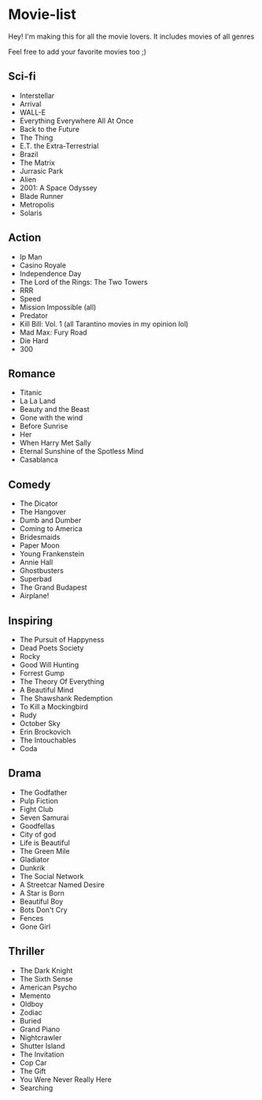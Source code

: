 # Movie-list

Hey! I'm making this for all the movie lovers. It includes movies of all genres

Feel free to add your favorite movies too ;)


## Sci-fi 

- Interstellar
- Arrival
- WALL-E
- Everything Everywhere All At Once
- Back to the Future
- The Thing
- E.T. the Extra-Terrestrial
- Brazil
- The Matrix
- Jurrasic Park
- Alien
- 2001: A Space Odyssey
- Blade Runner
- Metropolis
- Solaris

## Action

- Ip Man
- Casino Royale
- Independence Day
- The Lord of the Rings: The Two Towers
- RRR
- Speed
- Mission Impossible (all)
- Predator
- Kill Bill: Vol. 1 (all Tarantino movies in my opinion lol)
- Mad Max: Fury Road
- Die Hard
- 300

## Romance

- Titanic
- La La Land
- Beauty and the Beast
- Gone with the wind
- Before Sunrise
- Her
- When Harry Met Sally
- Eternal Sunshine of the Spotless Mind
- Casablanca

## Comedy

- The Dicator
- The Hangover
- Dumb and Dumber
- Coming to America
- Bridesmaids
- Paper Moon
- Young Frankenstein
- Annie Hall
- Ghostbusters
- Superbad
- The Grand Budapest
- Airplane!

## Inspiring

- The Pursuit of Happyness
- Dead Poets Society
- Rocky
- Good Will Hunting
- Forrest Gump
- The Theory Of Everything
- A Beautiful Mind
- The Shawshank Redemption
- To Kill a Mockingbird
- Rudy
- October Sky
- Erin Brockovich
- The Intouchables
- Coda

## Drama

- The Godfather
- Pulp Fiction
- Fight Club
- Seven Samurai
- Goodfellas
- City of god
- Life is Beautiful
- The Green Mile
- Gladiator
- Dunkrik
- The Social Network
- A Streetcar Named Desire
- A Star is Born
- Beautiful Boy
- Bots Don't Cry
- Fences
- Gone Girl

## Thriller

- The Dark Knight
- The Sixth Sense
- American Psycho
- Memento
- Oldboy
- Zodiac
- Buried
- Grand Piano
- Nightcrawler
- Shutter Island
- The Invitation
- Cop Car
- The Gift
- You Were Never Really Here
- Searching